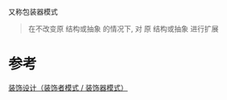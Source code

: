 
又称包装器模式

> 在不改变原 结构或抽象 的情况下, 对 原 结构或抽象 进行扩展


# 参考
[装饰设计（装饰者模式 / 装饰器模式）](https://refactoringguru.cn/design-patterns/decorator)
